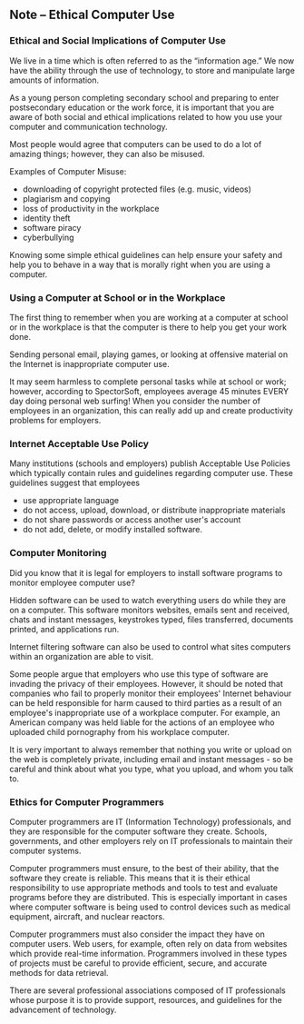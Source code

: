 ## Note – Ethical Computer Use

### Ethical and Social Implications of Computer Use

We live in a time which is often referred to as the “information age.” We now have the ability through the use of technology, to store and manipulate large amounts of information.

As a young person completing secondary school and preparing to enter postsecondary education or the work force, it is important that you are aware of both social and ethical implications related to how you use your computer and communication technology.

Most people would agree that computers can be used to do a lot of amazing things; however, they can also be misused.

Examples of Computer Misuse:
* downloading of copyright protected files (e.g. music, videos)
* plagiarism and copying
* loss of productivity in the workplace
* identity theft
* software piracy
* cyberbullying

Knowing some simple ethical guidelines can help ensure your safety and help you to behave in a way that is morally right when you are using a computer.

### Using a Computer at School or in the Workplace

The first thing to remember when you are working at a computer at school or in the workplace is that the computer is there to help you get your work done.

Sending personal email, playing games, or looking at offensive material on the Internet is inappropriate computer use.

It may seem harmless to complete personal tasks while at school or work; however, according to SpectorSoft, employees average 45 minutes EVERY day doing personal web surfing! When you consider the number of employees in an organization, this can really add up and create productivity problems for employers.

### Internet Acceptable Use Policy

Many institutions (schools and employers) publish Acceptable Use Policies which typically contain rules and guidelines regarding computer use. These guidelines suggest that employees

* use appropriate language
* do not access, upload, download, or distribute inappropriate materials
* do not share passwords or access another user's account
* do not add, delete, or modify installed software.

### Computer Monitoring

Did you know that it is legal for employers to install software programs to monitor employee computer use?

Hidden software can be used to watch everything users do while they are on a computer. This software monitors websites, emails sent and received, chats and instant messages, keystrokes typed, files transferred, documents printed, and applications run.

Internet filtering software can also be used to control what sites computers within an organization are able to visit.

Some people argue that employers who use this type of software are invading the privacy of their employees. However, it should be noted that companies who fail to properly monitor their employees' Internet behaviour can be held responsible for harm caused to third parties as a result of an employee's inappropriate use of a workplace computer. For example, an American company was held liable for the actions of an employee who uploaded child pornography from his workplace computer.

It is very important to always remember that nothing you write or upload on the web is completely private, including email and instant messages - so be careful and think about what you type, what you upload, and whom you talk to.

### Ethics for Computer Programmers

Computer programmers are IT (Information Technology) professionals, and they are responsible for the computer software they create. Schools, governments, and other employers rely on IT professionals to maintain their computer systems.

Computer programmers must ensure, to the best of their ability, that the software they create is reliable. This means that it is their ethical responsibility to use appropriate methods and tools to test and evaluate programs before they are distributed. This is especially important in cases where computer software is being used to control devices such as medical equipment, aircraft, and nuclear reactors.

Computer programmers must also consider the impact they have on computer users. Web users, for example, often rely on data from websites which provide real-time information. Programmers involved in these types of projects must be careful to provide efficient, secure, and accurate methods for data retrieval.

There are several professional associations composed of IT professionals whose purpose it is to provide support, resources, and guidelines for the advancement of technology.
